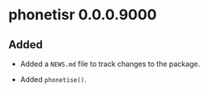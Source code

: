 # phonetisr 0.0.0.9000

## Added

* Added a `NEWS.md` file to track changes to the package.

* Added `phonetise()`.
